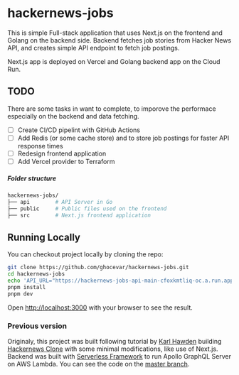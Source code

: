 # hackernews-jobs

This is simple Full-stack application that uses Next.js on the frontend and Golang on the backend side. Backend fetches job stories from Hacker News API, and creates simple API endpoint to fetch job postings. 

Next.js app is deployed on Vercel and Golang backend app on the Cloud Run.

## TODO

There are some tasks in want to complete, to imporove the performace especially on the backend and data fetching.

- [ ] Create CI/CD pipelint with GitHub Actions
- [ ] Add Redis (or some cache store) and to store job postings for faster API response times
- [ ] Redesign frontend application
- [ ] Add Vercel provider to Terraform

##### Folder structure

```bash
hackernews-jobs/
├── api        # API Server in Go
├── public     # Public files used on the frontend
├── src        # Next.js frontend application
```

## Running Locally

You can checkout project locally by cloning the repo:

```bash
git clone https://github.com/ghocevar/hackernews-jobs.git
cd hackernews-jobs
echo 'API_URL="https://hackernews-jobs-api-main-cfoxkmtliq-oc.a.run.app"' > .env.local
pnpm install
pnpm dev
```

Open [http://localhost:3000](http://localhost:3000) with your browser to see the result.

### Previous version

Originaly, this project was built following tutorial by [Karl Hawden](https://github.com/karlhadwen) building [Hackernews Clone](https://www.youtube.com/watch?v=7DLRJj1YjvQ&t=7044s) with some minimal modifications, like use of Next.js. Backend was built with [Serverless Framework](https://serverless.com) to run Apollo GraphQL Server on AWS Lambda. You can see the code on the [master branch](https://github.com/ghocevar/hackernews-jobs/tree/master).
